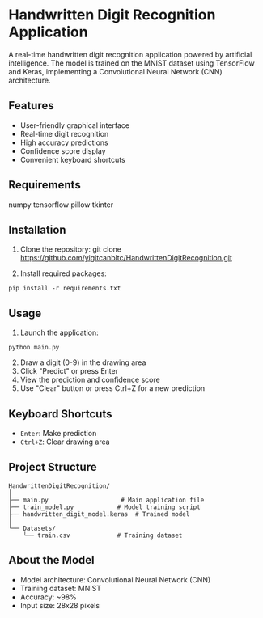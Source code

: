 # Handwritten Digit Recognition Application

A real-time handwritten digit recognition application powered by artificial intelligence. The model is trained on the MNIST dataset using TensorFlow and Keras, implementing a Convolutional Neural Network (CNN) architecture.

## Features

- User-friendly graphical interface
- Real-time digit recognition
- High accuracy predictions
- Confidence score display
- Convenient keyboard shortcuts

## Requirements
numpy
tensorflow
pillow
tkinter

## Installation

1. Clone the repository:
git clone https://github.com/yigitcanbltc/HandwrittenDigitRecognition.git

2. Install required packages:
```
pip install -r requirements.txt
```

## Usage

1. Launch the application:
```
python main.py
```

2. Draw a digit (0-9) in the drawing area
3. Click "Predict" or press Enter
4. View the prediction and confidence score
5. Use "Clear" button or press Ctrl+Z for a new prediction

## Keyboard Shortcuts

- `Enter`: Make prediction
- `Ctrl+Z`: Clear drawing area

## Project Structure

```
HandwrittenDigitRecognition/
│
├── main.py                    # Main application file
├── train_model.py            # Model training script
├── handwritten_digit_model.keras  # Trained model
│
└── Datasets/
    └── train.csv             # Training dataset
```

## About the Model

- Model architecture: Convolutional Neural Network (CNN)
- Training dataset: MNIST
- Accuracy: ~98%
- Input size: 28x28 pixels

